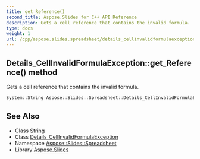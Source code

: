 ```yaml
---
title: get_Reference()
second_title: Aspose.Slides for C++ API Reference
description: Gets a cell reference that contains the invalid formula.
type: docs
weight: 1
url: /cpp/aspose.slides.spreadsheet/details_cellinvalidformulaexception/get_reference/
---
```

## Details_CellInvalidFormulaException::get_Reference() method


Gets a cell reference that contains the invalid formula.

```cpp
System::String Aspose::Slides::Spreadsheet::Details_CellInvalidFormulaException::get_Reference()
```

## See Also

* Class [String](../../system/string/)
* Class [Details_CellInvalidFormulaException](./)
* Namespace [Aspose::Slides::Spreadsheet](../)
* Library [Aspose.Slides](../../)